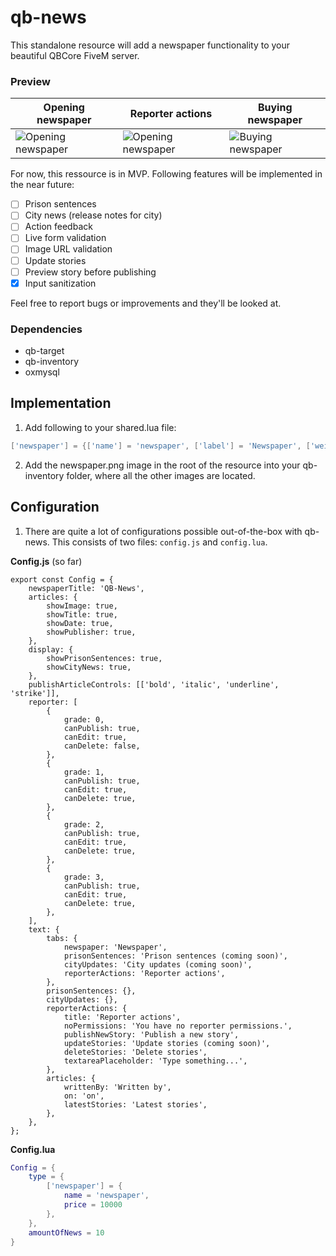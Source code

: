 # qb-news

This standalone resource will add a newspaper functionality to your beautiful QBCore FiveM server.

### Preview
| Opening newspaper | Reporter actions | Buying newspaper |
|--------------------| --------------- | -----------------|
| ![Opening newspaper](https://i.imgur.com/zEXI3oh.png) | ![Opening newspaper](https://i.imgur.com/68pjuKY.png) | ![Buying newspaper](https://i.imgur.com/ounIQJY.png) |

For now, this ressource is in MVP. Following features will be implemented in the near future:

- [ ] Prison sentences
- [ ] City news (release notes for city)
- [ ] Action feedback
- [ ] Live form validation
- [ ] Image URL validation
- [ ] Update stories
- [ ] Preview story before publishing
- [x] Input sanitization

Feel free to report bugs or improvements and they'll be looked at.

### Dependencies
- qb-target
- qb-inventory
- oxmysql

## Implementation

1. Add following to your shared.lua file:

```lua
['newspaper'] = {['name'] = 'newspaper', ['label'] = 'Newspaper', ['weight'] = 10, ['type'] = 'item', ['image'] = 'newspaper.png', ['unique'] = false , ['useable'] = true, ['shouldClose'] = true, ['combinable'] = nil, ['description'] = 'Los Santos Newspaper'},
```
2. Add the newspaper.png image in the root of the resource into your qb-inventory folder, where all the other images are located.
## Configuration

1. There are quite a lot of configurations possible out-of-the-box with qb-news. This consists of two files: `config.js` and `config.lua`.

**Config.js** (so far)
```javscript
export const Config = {
	newspaperTitle: 'QB-News',
	articles: {
		showImage: true,
		showTitle: true,
		showDate: true,
		showPublisher: true,
	},
	display: {
		showPrisonSentences: true,
		showCityNews: true,
	},
	publishArticleControls: [['bold', 'italic', 'underline', 'strike']],
	reporter: [
		{
			grade: 0,
			canPublish: true,
			canEdit: true,
			canDelete: false,
		},
		{
			grade: 1,
			canPublish: true,
			canEdit: true,
			canDelete: true,
		},
		{
			grade: 2,
			canPublish: true,
			canEdit: true,
			canDelete: true,
		},
		{
			grade: 3,
			canPublish: true,
			canEdit: true,
			canDelete: true,
		},
	],
	text: {
		tabs: {
			newspaper: 'Newspaper',
			prisonSentences: 'Prison sentences (coming soon)',
			cityUpdates: 'City updates (coming soon)',
			reporterActions: 'Reporter actions',
		},
		prisonSentences: {},
		cityUpdates: {},
		reporterActions: {
			title: 'Reporter actions',
			noPermissions: 'You have no reporter permissions.',
			publishNewStory: 'Publish a new story',
			updateStories: 'Update stories (coming soon)',
			deleteStories: 'Delete stories',
			textareaPlaceholder: 'Type something...',
		},
		articles: {
			writtenBy: 'Written by',
			on: 'on',
			latestStories: 'Latest stories',
		},
	},
};

```

**Config.lua**
```lua
Config = {
    type = {
        ['newspaper'] = {
            name = 'newspaper',
            price = 10000
        },
    },
    amountOfNews = 10
}
```

